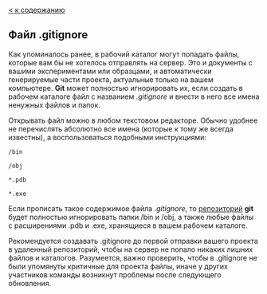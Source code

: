 [< к содержанию](./readme.md)

## Файл .gitignore

Как упоминалось ранее, в рабочий каталог могут попадать файлы, которые вам бы не хотелось отправлять на сервер. Это и документы с вашими экспериментами или образцами, и автоматически генерируемые части проекта, актуальные только на вашем компьютере. **Git** может полностью игнорировать их, если создать в рабочем каталоге файл с названием *.gitignore* и внести в него все имена ненужных файлов и папок.

Открывать файл можно в любом текстовом редакторе. Обычно удобнее не перечислять абсолютно все имена (которые к тому же всегда известны), а воспользоваться подобными инструкциями:

``` bash-
/bin

/obj

*.pdb

*.exe
```

Если прописать такое содержимое файла *.gitignore*, то [репозиторий](./reposit.md) **git** будет полностью игнорировать папки /bin и /obj, а также любые файлы с расширениями .pdb и .exe, хранящиеся в вашем рабочем каталоге.

Рекомендуется создавать .gitignore до первой отправки вашего проекта в удаленный репозиторий, чтобы на сервер не попало никаких лишних файлов и каталогов. Разумеется, важно проверить, чтобы в .gitignore не были упомянуты критичные для проекта файлы, иначе у других участников команды возникнут проблемы после следующего обновления.